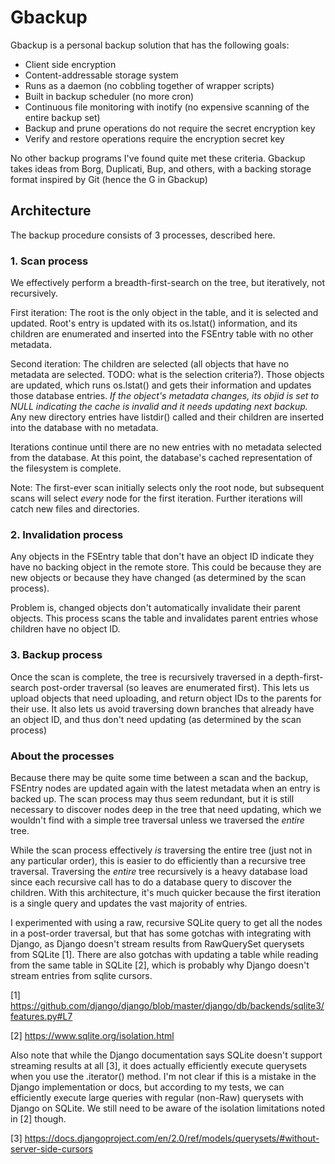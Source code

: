 # Gbackup

Gbackup is a personal backup solution that has the following goals:

* Client side encryption
* Content-addressable storage system
* Runs as a daemon (no cobbling together of wrapper scripts)
* Built in backup scheduler (no more cron)
* Continuous file monitoring with inotify (no expensive scanning of the entire 
backup set)
* Backup and prune operations do not require the secret encryption key
* Verify and restore operations require the encryption secret key

No other backup programs I've found quite met these criteria. Gbackup takes 
ideas from Borg, Duplicati, Bup, and others, with a backing storage format 
inspired by Git (hence the G in Gbackup)

## Architecture

The backup procedure consists of 3 processes, described here.

### 1. Scan process

We effectively perform a breadth-first-search on the tree, but iteratively, 
not recursively.

First iteration: The root is the only object in the table, and it is selected 
and updated. Root's entry is updated with its os.lstat() information, and its 
children are enumerated and inserted into the FSEntry table with no other 
metadata. 

Second iteration: The children are selected (all objects that have no 
metadata are selected. TODO: what is the selection criteria?). Those objects 
are updated, which runs os.lstat() and gets their information and updates 
those database entries. *If the object's metadata changes, its objid is set 
to NULL indicating the cache is invalid and it needs updating next backup.* Any 
new directory entries have listdir() called and their children are inserted 
into the database with no metadata.

Iterations continue until there are no new entries with no metadata selected 
from the database. At this point, the database's cached representation of the
filesystem is complete.

Note: The first-ever scan initially selects only the root node, but 
subsequent scans will select *every* node for the first iteration. Further 
iterations will catch new files and directories.

### 2. Invalidation process

Any objects in the FSEntry table that don't have an object ID indicate they 
have no backing object in the remote store. This could be because they are 
new objects or because they have changed (as determined by the scan process).

Problem is, changed objects don't automatically invalidate their parent 
objects. This process scans the table and invalidates parent entries whose 
children have no object ID.

### 3. Backup process

Once the scan is complete, the tree is recursively traversed in a 
depth-first-search post-order traversal (so leaves are enumerated first). This
lets us upload objects that need uploading, and return object IDs to the 
parents for their use. It also lets us avoid traversing down branches that 
already have an object ID, and thus don't need updating (as determined by the
scan process)

### About the processes

Because there may be quite some time between a scan and the backup, FSEntry 
nodes are updated again with the latest metadata when an entry is backed up. 
The scan process may thus seem redundant, but it is still necessary to 
discover nodes deep in the tree that need updating, which we wouldn't find 
with a simple tree traversal unless we traversed the *entire* tree.

While the scan process effectively *is* traversing the entire tree (just not 
in any particular order), this is easier to do efficiently than a recursive 
tree traversal. Traversing the *entire* tree recursively is a heavy database 
load since each recursive call has to do a database query to discover the 
children. With this architecture, it's much quicker because the first 
iteration is a single query and updates the vast majority of entries.

I experimented with using a raw, recursive SQLite query to get all the 
nodes in a post-order traversal, but that has some gotchas with integrating 
with Django, as Django doesn't stream results from RawQuerySet querysets from
SQLite [1]. There are also gotchas with updating a table while reading from the 
same table in SQLite [2], which is probably why Django doesn't stream entries
from sqlite cursors.

[1] https://github.com/django/django/blob/master/django/db/backends/sqlite3/features.py#L7

[2] https://www.sqlite.org/isolation.html

Also note that while the Django documentation says SQLite doesn't 
support streaming results at all [3], it does actually efficiently execute 
querysets when you use the .iterator() method. I'm not clear if this is a 
mistake in the Django implementation or docs, but according to my tests, we can 
efficiently execute large queries with regular (non-Raw) querysets with 
Django on SQLite. We still need to be aware of the isolation limitations 
noted in [2] though.

[3] https://docs.djangoproject.com/en/2.0/ref/models/querysets/#without-server-side-cursors